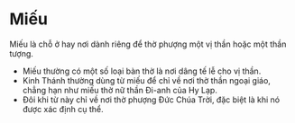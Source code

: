# Miếu

Miếu là chỗ ở hay nơi dành riêng để thờ phượng một vị thần hoặc một thần tượng.
- Miếu thường có một số loại bàn thờ là nơi dâng tế lễ cho vị thần. 
- Kinh Thánh thường dùng từ miếu để chỉ về nơi thờ thần ngoại giáo, chẳng hạn như miếu thờ nữ thần Đi-anh của Hy Lạp. 
- Đôi khi từ này chỉ về nơi thờ phượng Đức Chúa Trời, đặc biệt là khi nó được xác định cụ thể.

